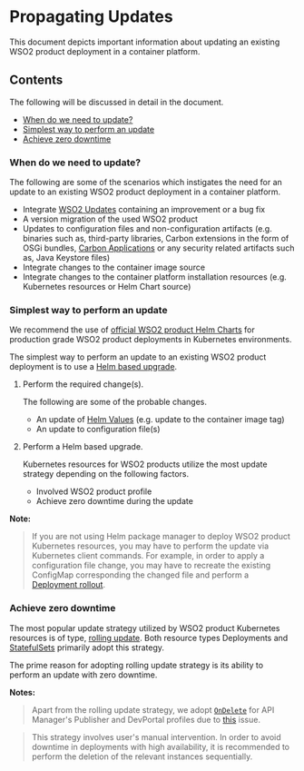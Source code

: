 # Propagating Updates

This document depicts important information about updating an existing WSO2 product deployment in a container platform.

## Contents

The following will be discussed in detail in the document.

* [When do we need to update?](#when-do-we-need-to-update?)
* [Simplest way to perform an update](#simplest-way-to-perform-an-update)
* [Achieve zero downtime](#achieve-zero-downtime)

### When do we need to update?

The following are some of the scenarios which instigates the need for an update to an existing
WSO2 product deployment in a container platform.

* Integrate [WSO2 Updates](https://wso2.com/updates) containing an improvement or a bug fix
* A version migration of the used WSO2 product
* Updates to configuration files and non-configuration artifacts (e.g. binaries such as, third-party libraries,
Carbon extensions in the form of OSGi bundles, [Carbon Applications](https://docs.wso2.com/display/Carbon440/Working+with+Carbon+Applications)
or any security related artifacts such as, Java Keystore files)
* Integrate changes to the container image source
* Integrate changes to the container platform installation resources (e.g. Kubernetes resources or Helm Chart source)

### Simplest way to perform an update

We recommend the use of [official WSO2 product Helm Charts](https://hub.helm.sh/charts/wso2) for production grade WSO2 product deployments
in Kubernetes environments.

The simplest way to perform an update to an existing WSO2 product deployment is to use a [Helm based upgrade](https://helm.sh/docs/helm/helm_upgrade/).

1. Perform the required change(s).

   The following are some of the probable changes.
   
   * An update of [Helm Values](https://helm.sh/docs/chart_template_guide/values_files/) (e.g. update to the container
     image tag)
   * An update to configuration file(s)
   
2. Perform a Helm based upgrade.

   Kubernetes resources for WSO2 products utilize the most update strategy depending on the following factors.
   
   * Involved WSO2 product profile
   * Achieve zero downtime during the update

**Note:**
> If you are not using Helm package manager to deploy WSO2 product Kubernetes resources, you may have to perform the
  update via Kubernetes client commands.
> For example, in order to apply a configuration file change, you may have to recreate the existing ConfigMap corresponding
  the changed file and perform a [Deployment rollout](https://kubernetes.io/docs/concepts/workloads/controllers/deployment/#updating-a-deployment).

### Achieve zero downtime

The most popular update strategy utilized by WSO2 product Kubernetes resources is of type,
[rolling update](https://kubernetes.io/docs/tutorials/kubernetes-basics/update/update-intro/). Both resource types
Deployments and [StatefulSets](https://kubernetes.io/docs/tutorials/stateful-application/basic-stateful-set/#rolling-update)
primarily adopt this strategy.

The prime reason for adopting rolling update strategy is its ability to perform an update with zero downtime.

**Notes:**
> Apart from the rolling update strategy, we adopt [`OnDelete`](https://kubernetes.io/docs/tutorials/stateful-application/basic-stateful-set/#on-delete)
for API Manager's Publisher and DevPortal profiles due to [this](https://github.com/wso2/kubernetes-apim/issues/397) issue.

> This strategy involves user's manual intervention. In order to avoid downtime in deployments with high availability,
it is recommended to perform the deletion of the relevant instances sequentially.

